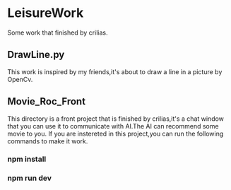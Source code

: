 # LeisureWork
Some work that finished by crilias.

## DrawLine.py
This work is inspired by my friends,it's about to draw a line in a picture by OpenCv.

## Movie_Roc_Front
This directory is a front project that is finished by crilias,it's a chat window that you can use it to communicate with AI.The AI can recommend some movie to you. If you are instereted in this project,you can run the following commands to make it work.

### npm install

### npm run dev
